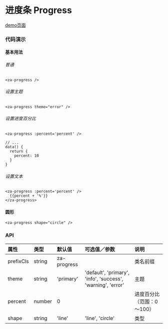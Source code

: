 # 进度条 Progress

[demo页面](https://zhongantecheng.github.io/zarm-vue/#/progress)


### 代码演示

#### 基本用法

###### 普通
```vue
<za-progress />
```

###### 设置主题
```vue
<za-progress theme="error" />
```

###### 设置进度百分比
```vue
<za-progress :percent='percent' />

// ...
data() {
  return {
    percent: 10
  }
}
```

###### 设置文本
```vue
<za-progress :percent='percent' />
  {{percent + '%'}}
</za-progress>
```

#### 圆形
```vue
<za-progress shape="circle" />
```


### API

| 属性 | 类型 | 默认值 | 可选值／参数 | 说明 |
| :--- | :--- | :--- | :--- | :--- |
| prefixCls | string | za-progress | | 类名前缀 |
| theme | string | 'primary' | 'default', 'primary', 'info', 'success', 'warning', 'error' | 主题 |
| percent | number | 0 | | 进度百分比（范围：0～100） |
| shape | string | 'line' | 'line', 'circle' | 类型 |
